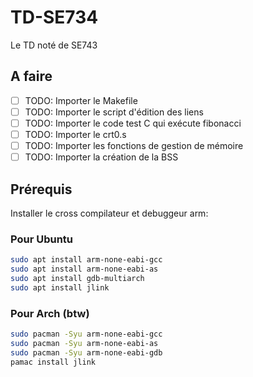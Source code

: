 # TD-SE734
Le TD noté de SE743

## A faire

- [ ] TODO: Importer le Makefile
- [ ] TODO: Importer le script d'édition des liens
- [ ] TODO: Importer le code test C qui exécute fibonacci
- [ ] TODO: Importer le crt0.s
- [ ] TODO: Importer les fonctions de gestion de mémoire
- [ ] TODO: Importer la création de la BSS

## Prérequis

Installer le cross compilateur et debuggeur arm:
### Pour Ubuntu
```sh
sudo apt install arm-none-eabi-gcc
sudo apt install arm-none-eabi-as
sudo apt install gdb-multiarch
sudo apt install jlink
```
### Pour Arch (btw)
```sh
sudo pacman -Syu arm-none-eabi-gcc
sudo pacman -Syu arm-none-eabi-as
sudo pacman -Syu arm-none-eabi-gdb
pamac install jlink
```
